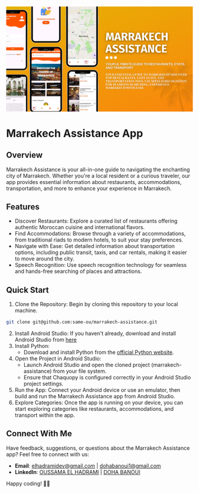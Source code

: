 ![banner](marrakech-assistance.png)

# Marrakech Assistance App

## Overview

Marrakech Assistance is your all-in-one guide to navigating the enchanting city of Marrakech. Whether you're a local resident or a curious traveler, our app provides essential information about restaurants, accommodations, transportation, and more to enhance your experience in Marrakech.


## Features

 * Discover Restaurants: Explore a curated list of restaurants offering authentic Moroccan cuisine and international flavors.
 * Find Accommodations: Browse through a variety of accommodations, from traditional riads to modern hotels, to suit your stay preferences.
 * Navigate with Ease: Get detailed information about transportation options, including public transit, taxis, and car rentals, making it easier to move around the city.
 * Speech Recognition: Use speech recognition technology for seamless and hands-free searching of places and attractions.

## Quick Start
1. Clone the Repository: Begin by cloning this repository to your local machine.

```bash
git clone git@github.com:same-ou/marrakech-assistance.git
```
2. Install Android Studio: If you haven't already, download and install Android Studio from [here](https://developer.android.com/studio)
3. Install Python:
    * Download and install Python from the [official Python website](https://www.python.org/downloads/).
4. Open the Project in Android Studio:
    * Launch Android Studio and open the cloned project (marrakech-assistance) from your file system.
    * Ensure that Chaquopy is configured correctly in your Android Studio project settings.
5. Run the App: Connect your Android device or use an emulator, then build and run the Marrakech Assistance app from Android Studio.
6. Explore Categories: Once the app is running on your device, you can start exploring categories like restaurants, accommodations, and transport within the app.

## Connect With Me

Have feedback, suggestions, or questions about the Marrakech Assistance app? Feel free to connect with us:

- **Email**: [elhadramidev@gmail.com](mailto:elhadramidev@gmail.com) | [dohabanoui1@gmail.com](mailto:dohabanoui1@gmail.com)  
- **LinkedIn**: [OUSSAMA EL HADRAMI](https://www.linkedin.com/in/oussama-el-hadrami) | [DOHA BANOUI](https://www.linkedin.com/in/doha-banoui-6bb205208/)

Happy coding! 🚀✨

